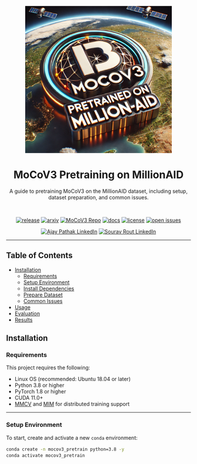 <div align="center">
  <img src="./logo.png" width="400" alt="Project Logo"/>
  <h1>MoCoV3 Pretraining on MillionAID</h1>
  <p>A guide to pretraining MoCoV3 on the MillionAID dataset, including setup, dataset preparation, and common issues.</p>
  <br/>


[![release](https://img.shields.io/badge/release-V1.0.0-%230099FF)](https://github.com/your_repo/mocov3_pretrain/releases)
[![arxiv](https://img.shields.io/badge/arXiv-2104.02057-b31b1b.svg?style=flat)](https://arxiv.org/abs/2104.02057) <!-- Link to MoCoV3 paper -->
[![MoCoV3 Repo](https://img.shields.io/badge/MoCoV3-FacebookAI-%2360A5FA)](https://github.com/facebookresearch/moco-v3) <!-- Original MoCoV3 GitHub repo -->
[![docs](https://img.shields.io/badge/docs-latest-%233267B6)](https://your_repo_link/docs) <!-- Placeholder link for documentation -->
[![license](https://img.shields.io/badge/license-MIT-%23FFC700)](https://github.com/your_repo/mocov3_pretrain/blob/main/LICENSE) <!-- Adjust as per license -->
[![open issues](https://img.shields.io/github/issues-raw/your_repo/mocov3_pretrain?color=%23FF5733)](https://github.com/your_repo/mocov3_pretrain/issues) <!-- Replace with actual repo issues link -->

<!-- LinkedIn badges for team members -->
[![Ajay Pathak LinkedIn](https://img.shields.io/badge/LinkedIn-Ajay%20Pathak-blue?logo=linkedin&style=flat)](https://www.linkedin.com/in/ajay-pathak/) <!-- Replace with actual LinkedIn URL -->
[![Sourav Rout LinkedIn](https://img.shields.io/badge/LinkedIn-Sourav%20Rout-blue?logo=linkedin&style=flat)](linkedin.com/in/sourav-rout-4b3384176) <!-- Replace with actual LinkedIn URL -->

 
</div>

---

## Table of Contents
- [Installation](#installation)
  - [Requirements](#requirements)
  - [Setup Environment](#setup-environment)
  - [Install Dependencies](#install-dependencies)
  - [Prepare Dataset](#prepare-dataset)
  - [Common Issues](#common-issues)
- [Usage](#usage)
- [Evaluation](#evaluation)
- [Results](#results)

## Installation

### Requirements

This project requires the following:
- Linux OS (recommended: Ubuntu 18.04 or later)
- Python 3.8 or higher
- PyTorch 1.8 or higher
- CUDA 11.0+
- [MMCV](https://github.com/open-mmlab/mmcv) and [MIM](https://github.com/open-mmlab/mim) for distributed training support

---

### Setup Environment

To start, create and activate a new `conda` environment:

```bash
conda create -n mocov3_pretrain python=3.8 -y
conda activate mocov3_pretrain



